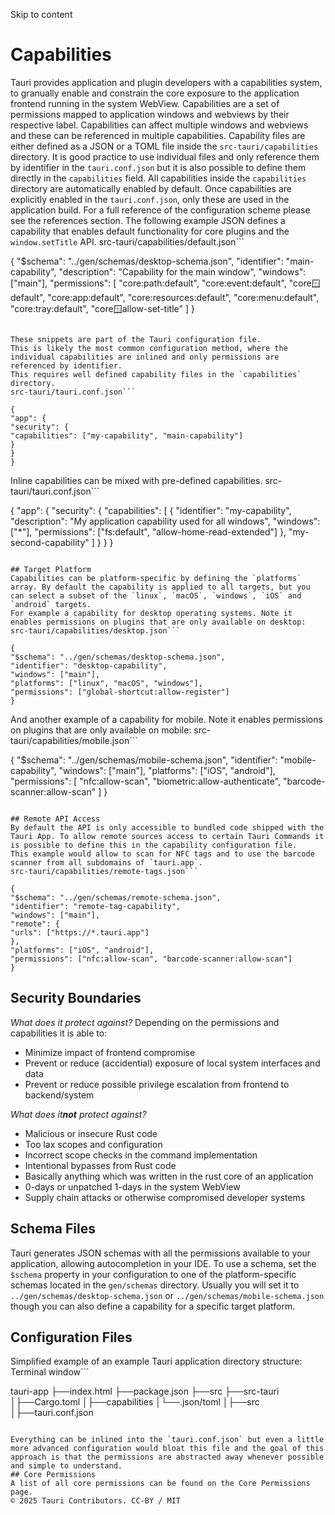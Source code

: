 Skip to content
# Capabilities
Tauri provides application and plugin developers with a capabilities system, to granually enable and constrain the core exposure to the application frontend running in the system WebView.
Capabilities are a set of permissions mapped to application windows and webviews by their respective label. Capabilities can affect multiple windows and webviews and these can be referenced in multiple capabilities.
Capability files are either defined as a JSON or a TOML file inside the `src-tauri/capabilities` directory.
It is good practice to use individual files and only reference them by identifier in the `tauri.conf.json` but it is also possible to define them directly in the `capabilities` field.
All capabilities inside the `capabilities` directory are automatically enabled by default. Once capabilities are explicitly enabled in the `tauri.conf.json`, only these are used in the application build.
For a full reference of the configuration scheme please see the references section.
The following example JSON defines a capability that enables default functionality for core plugins and the `window.setTitle` API.
src-tauri/capabilities/default.json```

{
"$schema": "../gen/schemas/desktop-schema.json",
"identifier": "main-capability",
"description": "Capability for the main window",
"windows": ["main"],
"permissions": [
"core:path:default",
"core:event:default",
"core:window:default",
"core:app:default",
"core:resources:default",
"core:menu:default",
"core:tray:default",
"core:window:allow-set-title"
]
}

```

These snippets are part of the Tauri configuration file.
This is likely the most common configuration method, where the individual capabilities are inlined and only permissions are referenced by identifier.
This requires well defined capability files in the `capabilities` directory.
src-tauri/tauri.conf.json```

{
"app": {
"security": {
"capabilities": ["my-capability", "main-capability"]
}
}
}

```

Inline capabilities can be mixed with pre-defined capabilities.
src-tauri/tauri.conf.json```

{
"app": {
"security": {
"capabilities": [
{
"identifier": "my-capability",
"description": "My application capability used for all windows",
"windows": ["*"],
"permissions": ["fs:default", "allow-home-read-extended"]
},
"my-second-capability"
]
}
}
}

```

## Target Platform
Capabilities can be platform-specific by defining the `platforms` array. By default the capability is applied to all targets, but you can select a subset of the `linux`, `macOS`, `windows`, `iOS` and `android` targets.
For example a capability for desktop operating systems. Note it enables permissions on plugins that are only available on desktop:
src-tauri/capabilities/desktop.json```

{
"$schema": "../gen/schemas/desktop-schema.json",
"identifier": "desktop-capability",
"windows": ["main"],
"platforms": ["linux", "macOS", "windows"],
"permissions": ["global-shortcut:allow-register"]
}

```

And another example of a capability for mobile. Note it enables permissions on plugins that are only available on mobile:
src-tauri/capabilities/mobile.json```

{
"$schema": "../gen/schemas/mobile-schema.json",
"identifier": "mobile-capability",
"windows": ["main"],
"platforms": ["iOS", "android"],
"permissions": [
"nfc:allow-scan",
"biometric:allow-authenticate",
"barcode-scanner:allow-scan"
]
}

```

## Remote API Access
By default the API is only accessible to bundled code shipped with the Tauri App. To allow remote sources access to certain Tauri Commands it is possible to define this in the capability configuration file.
This example would allow to scan for NFC tags and to use the barcode scanner from all subdomains of `tauri.app`.
src-tauri/capabilities/remote-tags.json```

{
"$schema": "../gen/schemas/remote-schema.json",
"identifier": "remote-tag-capability",
"windows": ["main"],
"remote": {
"urls": ["https://*.tauri.app"]
},
"platforms": ["iOS", "android"],
"permissions": ["nfc:allow-scan", "barcode-scanner:allow-scan"]
}

```

## Security Boundaries
_What does it protect against?_
Depending on the permissions and capabilities it is able to:
  * Minimize impact of frontend compromise
  * Prevent or reduce (accidential) exposure of local system interfaces and data
  * Prevent or reduce possible privilege escalation from frontend to backend/system


_What does it**not** protect against?_
  * Malicious or insecure Rust code
  * Too lax scopes and configuration
  * Incorrect scope checks in the command implementation
  * Intentional bypasses from Rust code
  * Basically anything which was written in the rust core of an application
  * 0-days or unpatched 1-days in the system WebView
  * Supply chain attacks or otherwise compromised developer systems


## Schema Files
Tauri generates JSON schemas with all the permissions available to your application, allowing autocompletion in your IDE. To use a schema, set the `$schema` property in your configuration to one of the platform-specific schemas located in the `gen/schemas` directory. Usually you will set it to `../gen/schemas/desktop-schema.json` or `../gen/schemas/mobile-schema.json` though you can also define a capability for a specific target platform.
## Configuration Files
Simplified example of an example Tauri application directory structure:
Terminal window```

tauri-app
├──index.html
├──package.json
├──src
├──src-tauri
│├──Cargo.toml
│├──capabilities
│└──<identifier>.json/toml
│├──src
│├──tauri.conf.json

```

Everything can be inlined into the `tauri.conf.json` but even a little more advanced configuration would bloat this file and the goal of this approach is that the permissions are abstracted away whenever possible and simple to understand.
## Core Permissions
A list of all core permissions can be found on the Core Permissions page.
© 2025 Tauri Contributors. CC-BY / MIT
